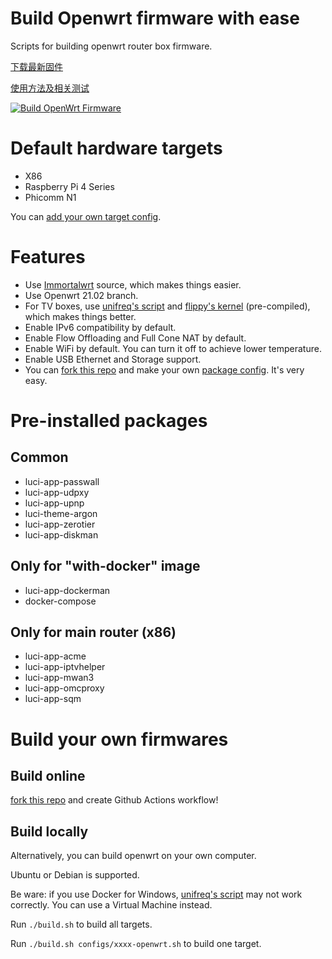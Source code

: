 # Build Openwrt firmware with ease
Scripts for building openwrt router box firmware.

[下载最新固件](https://github.com/riverscn/build-openwrt-firmware/releases)

[使用方法及相关测试](https://blog.lishun.me/openwrt-mega-post)

[![Build OpenWrt Firmware](https://github.com/riverscn/build-openwrt-firmware/actions/workflows/BUILD_CI.yml/badge.svg)](https://github.com/riverscn/build-openwrt-firmware/actions/workflows/BUILD_CI.yml)

# Default hardware targets

* X86
* Raspberry Pi 4 Series
* Phicomm N1

You can [add your own target config](configs).

# Features

* Use [Immortalwrt](https://github.com/immortalwrt/immortalwrt) source, which makes things easier.
* Use Openwrt 21.02 branch.
* For TV boxes, use [unifreq's script](https://github.com/unifreq/openwrt_packit/blob/master/README.ACTION.md) and [flippy's kernel](https://github.com/breakings/OpenWrt/tree/main/opt/kernel) (pre-compiled), which makes things better.
* Enable IPv6 compatibility by default.
* Enable Flow Offloading and Full Cone NAT by default.
* Enable WiFi by default. You can turn it off to achieve lower temperature.
* Enable USB Ethernet and Storage support.
* You can [fork this repo](https://github.com/riverscn/build-openwrt-firmware/generate) and make your own [package config](configs). It's very easy.

# Pre-installed packages

## Common

* luci-app-passwall
* luci-app-udpxy
* luci-app-upnp
* luci-theme-argon
* luci-app-zerotier
* luci-app-diskman

## Only for "with-docker" image

* luci-app-dockerman
* docker-compose

## Only for main router (x86)

* luci-app-acme
* luci-app-iptvhelper
* luci-app-mwan3
* luci-app-omcproxy
* luci-app-sqm

# Build your own firmwares

## Build online

[fork this repo](https://github.com/riverscn/build-openwrt-firmware/generate) and create Github Actions workflow!

## Build locally

Alternatively, you can build openwrt on your own computer.

Ubuntu or Debian is supported.

Be ware: if you use Docker for Windows, [unifreq's script](https://github.com/unifreq/openwrt_packit/blob/master/README.ACTION.md) may not work correctly. You can use a Virtual Machine instead.

Run `./build.sh` to build all targets.

Run `./build.sh configs/xxxx-openwrt.sh` to build one target.
